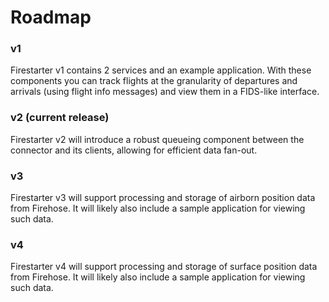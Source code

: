 # Roadmap
### v1
Firestarter v1 contains 2 services and an example application. With these
components you can track flights at the granularity of departures and arrivals
(using flight info messages) and view them in a FIDS-like interface.

### v2 (current release)
Firestarter v2 will introduce a robust queueing component between the connector
and its clients, allowing for efficient data fan-out.

### v3
Firestarter v3 will support processing and storage of airborn position data from
Firehose. It will likely also include a sample application for viewing such
data.

### v4
Firestarter v4 will support processing and storage of surface position data from
Firehose. It will likely also include a sample application for viewing such
data.